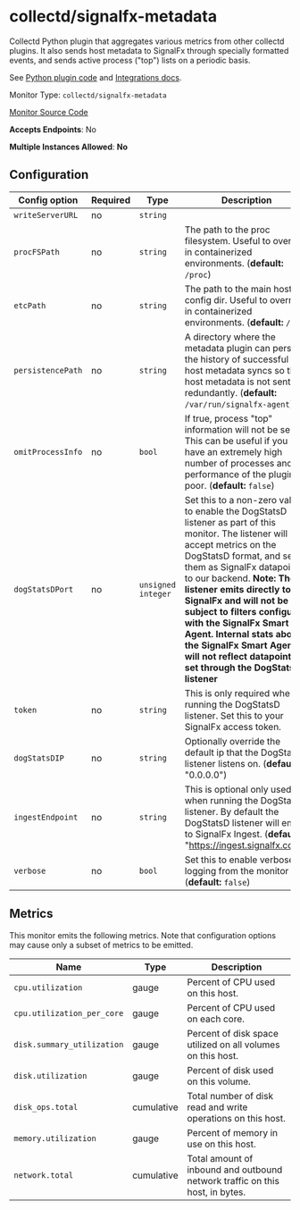 <!--- GENERATED BY gomplate from scripts/docs/monitor-page.md.tmpl --->

# collectd/signalfx-metadata

 Collectd Python plugin that aggregates
various metrics from other collectd plugins.  It also sends host metadata to
SignalFx through specially formatted events, and sends active process
("top") lists on a periodic basis.

See [Python plugin code](https://github.com/signalfx/collectd-signalfx/) and
[Integrations docs](https://github.com/signalfx/integrations/tree/master/signalfx-metadata).


Monitor Type: `collectd/signalfx-metadata`

[Monitor Source Code](https://github.com/signalfx/signalfx-agent/tree/master/internal/monitors/collectd/metadata)

**Accepts Endpoints**: No

**Multiple Instances Allowed**: **No**

## Configuration

| Config option | Required | Type | Description |
| --- | --- | --- | --- |
| `writeServerURL` | no | `string` |  |
| `procFSPath` | no | `string` | The path to the proc filesystem. Useful to override in containerized environments. (**default:** `/proc`) |
| `etcPath` | no | `string` | The path to the main host config dir. Useful to override in containerized environments. (**default:** `/etc`) |
| `persistencePath` | no | `string` | A directory where the metadata plugin can persist the history of successful host metadata syncs so that host metadata is not sent redundantly. (**default:** `/var/run/signalfx-agent`) |
| `omitProcessInfo` | no | `bool` | If true, process "top" information will not be sent.  This can be useful if you have an extremely high number of processes and performance of the plugin is poor. (**default:** `false`) |
| `dogStatsDPort` | no | `unsigned integer` | Set this to a non-zero value to enable the DogStatsD listener as part of this monitor.  The listener will accept metrics on the DogStatsD format, and sends them as SignalFx datapoints to our backend.  **Note: The listener emits directly to SignalFx and will not be subject to filters configured with the SignalFx Smart Agent.  Internal stats about the SignalFx Smart Agent will not reflect datapoints set through the DogStatsD listener** |
| `token` | no | `string` | This is only required when running the DogStatsD listener.  Set this to your SignalFx access token. |
| `dogStatsDIP` | no | `string` | Optionally override the default ip that the DogStatsD listener listens on.  (**default**: "0.0.0.0") |
| `ingestEndpoint` | no | `string` | This is optional only used when running the DogStatsD listener. By default the DogStatsD listener will emit to SignalFx Ingest. (**default**: "https://ingest.signalfx.com") |
| `verbose` | no | `bool` | Set this to enable verbose logging from the monitor (**default:** `false`) |




## Metrics

This monitor emits the following metrics.  Note that configuration options may
cause only a subset of metrics to be emitted.

| Name | Type | Description |
| ---  | ---  | ---         |
| `cpu.utilization` | gauge | Percent of CPU used on this host. |
| `cpu.utilization_per_core` | gauge | Percent of CPU used on each core. |
| `disk.summary_utilization` | gauge | Percent of disk space utilized on all volumes on this host. |
| `disk.utilization` | gauge | Percent of disk used on this volume. |
| `disk_ops.total` | cumulative | Total number of disk read and write operations on this host. |
| `memory.utilization` | gauge | Percent of memory in use on this host. |
| `network.total` | cumulative | Total amount of inbound and outbound network traffic on this host, in bytes. |



